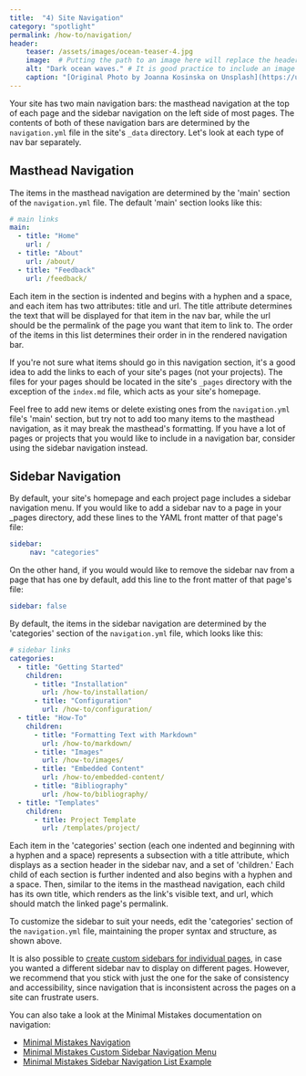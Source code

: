 ```yaml
---
title:  "4) Site Navigation"
category: "spotlight"
permalink: /how-to/navigation/
header:
    teaser: /assets/images/ocean-teaser-4.jpg 
    image:  # Putting the path to an image here will replace the header image.
    alt: "Dark ocean waves." # It is good practice to include an image desription as alt text.
    caption: "[Original Photo by Joanna Kosinska on Unsplash](https://unsplash.com/@joannakosinska)" # Put a caption for your image here. It will display in the bottom right corner of the image.
---
```


Your site has two main navigation bars: the masthead navigation at the top of each page and the sidebar navigation on the left side of most pages. The contents of both of these navigation bars are determined by the `navigation.yml` file in the site's `_data` directory. Let's look at each type of nav bar separately.

## Masthead Navigation

The items in the masthead navigation are determined by the 'main' section of the `navigation.yml` file. The default 'main' section looks like this:
```yaml
# main links
main:
  - title: "Home"
    url: /
  - title: "About"
    url: /about/
  - title: "Feedback"
    url: /feedback/
```
Each item in the section is indented and begins with a hyphen and a space, and each item has two attributes: title and url. The title attribute determines the text that will be displayed for that item in the nav bar, while the url should be the permalink of the page you want that item to link to. The order of the items in this list determines their order in in the rendered navigation bar.

If you're not sure what items should go in this navigation section, it's a good idea to add the links to each of your site's pages (not your projects). The files for your pages should be located in the site's `_pages` directory with the exception of the `index.md` file, which acts as your site's homepage.

Feel free to add new items or delete existing ones from the `navigation.yml` file's 'main' section, but try not to add too many items to the masthead navigation, as it may break the masthead's formatting. If you have a lot of pages or projects that you would like to include in a navigation bar, consider using the sidebar navigation instead.

## Sidebar Navigation

By default, your site's homepage and each project page includes a sidebar navigation menu. If you would like to add a sidebar nav to a page in your _pages directory, add these lines to the YAML front matter of that page's file:
```yaml
sidebar:
     nav: "categories"
```
On the other hand, if you would would like to remove the sidebar nav from a page that has one by default, add this line to the front matter of that page's file:
```yaml
sidebar: false
```
By default, the items in the sidebar navigation are determined by the 'categories' section of the `navigation.yml` file, which looks like this:
```yaml
# sidebar links
categories:
  - title: "Getting Started"
    children:
      - title: "Installation"
        url: /how-to/installation/
      - title: "Configuration"
        url: /how-to/configuration/
  - title: "How-To"
    children:
      - title: "Formatting Text with Markdown"
        url: /how-to/markdown/
      - title: "Images"
        url: /how-to/images/
      - title: "Embedded Content"
        url: /how-to/embedded-content/
      - title: "Bibliography"
        url: /how-to/bibliography/
  - title: "Templates"
    children:
      - title: Project Template
        url: /templates/project/
```
Each item in the 'categories' section (each one indented and beginning with a hyphen and a space) represents a subsection with a title attribute, which displays as a section header in the sidebar nav, and a set of 'children.' Each child of each section is further indented and also begins with a hyphen and a space. Then, similar to the items in the masthead navigation, each child has its own title, which renders as the link's visible text, and url, which should match the linked page's permalink.

To customize the sidebar to suit your needs, edit the 'categories' section of the `navigation.yml` file, maintaining the proper syntax and structure, as shown above.

It is also possible to [create custom sidebars for individual pages](https://mmistakes.github.io/minimal-mistakes/layout-sidebar-nav-list/), in case you wanted a different sidebar nav to display on different pages. However, we recommend that you stick with just the one for the sake of consistency and accessibility, since navigation that is inconsistent across the pages on a site can frustrate users.

You can also take a look at the Minimal Mistakes documentation on navigation:
- [Minimal Mistakes Navigation](https://mmistakes.github.io/minimal-mistakes/docs/navigation/)
- [Minimal Mistakes Custom Sidebar Navigation Menu](https://mmistakes.github.io/minimal-mistakes/docs/layouts/#custom-sidebar-navigation-menu)
- [Minimal Mistakes Sidebar Navigation List Example](https://mmistakes.github.io/minimal-mistakes/layout-sidebar-nav-list/)

